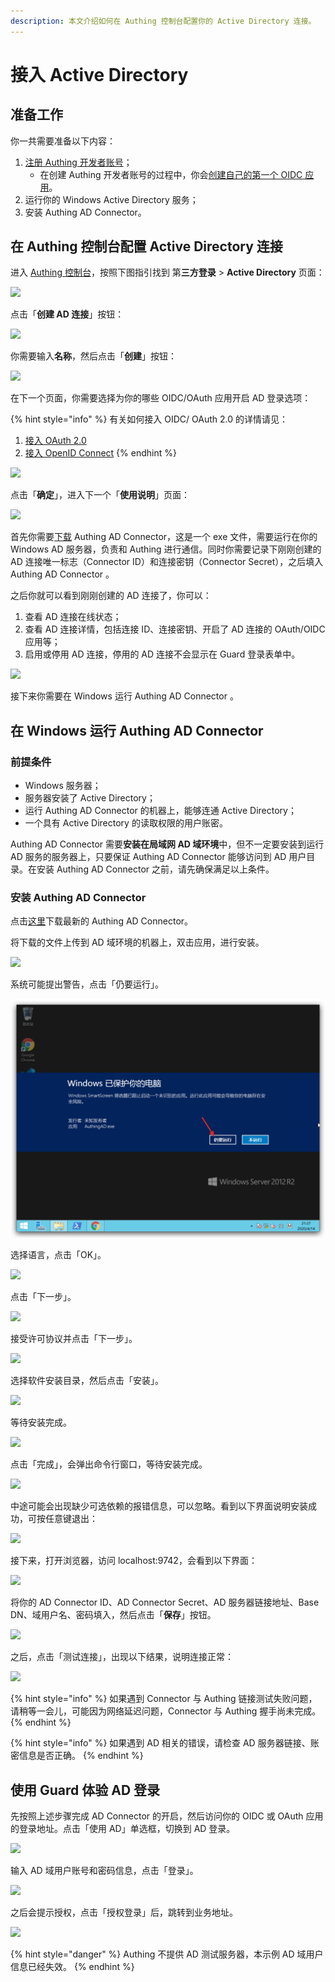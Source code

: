 ```yaml
---
description: 本文介绍如何在 Authing 控制台配置你的 Active Directory 连接。
---
```


# 接入 Active Directory

## 准备工作

你一共需要准备以下内容：

1. [注册 Authing 开发者账号](../quickstart/create-authing-account.md)；
   * 在创建 Authing 开发者账号的过程中，你会[创建自己的第一个 OIDC 应用](oidc/create-oidc.md)。
2. 运行你的 Windows Active Directory 服务；
3. 安装 Authing AD Connector。

## 在 Authing 控制台配置 Active Directory 连接

进入 [Authing 控制台](https://authing.cn/dashboard)，按照下图指引找到 第**三方登录** &gt; **Active Directory** 页面：

![](https://cdn.authing.cn/blog/20200412234908.png)

点击「**创建 AD 连接**」按钮：

![](https://cdn.authing.cn/blog/20200412235059.png)

你需要输入**名称**，然后点击「**创建**」按钮：

![](https://cdn.authing.cn/blog/20200412235227.png)

在下一个页面，你需要选择为你的哪些 OIDC/OAuth 应用开启  AD 登录选项：

{% hint style="info" %}
有关如何接入 OIDC/ OAuth 2.0 的详情请见：

1. [接入 OAuth 2.0](oauth2/)
2. [接入 OpenID Connect](oidc/)
{% endhint %}

![](https://cdn.authing.cn/blog/20200412235347.png)

点击「**确定**」，进入下一个「**使用说明**」页面：

![](https://cdn.authing.cn/blog/20200412235816.png)

首先你需要[下载](https://download.authing.cn/app/Authing-AD-Connector-latest.exe) Authing AD Connector，这是一个 exe 文件，需要运行在你的 Windows AD 服务器，负责和 Authing 进行通信。同时你需要记录下刚刚创建的 AD 连接唯一标志（Connector ID）和连接密钥（Connector Secret），之后填入 Authing AD Connector 。

之后你就可以看到刚刚创建的 AD 连接了，你可以：

1. 查看 AD 连接在线状态；
2. 查看 AD 连接详情，包括连接 ID、连接密钥、开启了 AD 连接的 OAuth/OIDC 应用等；
3. 启用或停用 AD 连接，停用的 AD 连接不会显示在 Guard 登录表单中。

![](https://cdn.authing.cn/blog/20200413000650.png)

接下来你需要在 Windows 运行 Authing AD Connector 。

## 在 Windows 运行 Authing AD Connector

### 前提条件

* Windows 服务器；
* 服务器安装了 Active Directory；
* 运行 Authing AD Connector 的机器上，能够连通 Active Directory；
* 一个具有 Active Directory 的读取权限的用户账密。

Authing AD Connector 需要**安装在局域网 AD 域环境**中，但不一定要安装到运行 AD 服务的服务器上，只要保证 Authing AD Connector 能够访问到 AD 用户目录。在安装 Authing AD Connector 之前，请先确保满足以上条件。

### 安装 Authing AD Connector

点击[这里](https://download.authing.cn/app/Authing-AD-Connector-latest.exe)下载最新的 Authing AD Connector。

将下载的文件上传到 AD 域环境的机器上，双击应用，进行安装。

![](https://cdn.authing.cn/docs/20200414213654.png)



系统可能提出警告，点击「仍要运行」。

![](../.gitbook/assets/image%20%28521%29.png)



选择语言，点击「OK」。

![](https://cdn.authing.cn/docs/20200414213931.png)



点击「下一步」。

![](https://cdn.authing.cn/docs/20200414214254.png)



接受许可协议并点击「下一步」。

![](https://cdn.authing.cn/docs/20200414214406.png)



选择软件安装目录，然后点击「安装」。

![](https://cdn.authing.cn/docs/20200414214502.png)



等待安装完成。

![](https://cdn.authing.cn/docs/20200414214624.png)



点击「完成」，会弹出命令行窗口，等待安装完成。

![](https://cdn.authing.cn/docs/20200414214751.png)



中途可能会出现缺少可选依赖的报错信息，可以忽略。看到以下界面说明安装成功，可按任意键退出：

![](https://cdn.authing.cn/docs/20200414214912.png)



接下来，打开浏览器，访问 localhost:9742，会看到以下界面：

![](https://cdn.authing.cn/docs/20200416004727.png)

将你的 AD Connector ID、AD Connector Secret、AD 服务器链接地址、Base DN、域用户名、密码填入，然后点击「**保存**」按钮。

![](https://cdn.authing.cn/docs/20200414215448.png)



之后，点击「测试连接」，出现以下结果，说明连接正常：

![](https://cdn.authing.cn/docs/20200414220049.png)

{% hint style="info" %}
如果遇到 Connector 与 Authing 链接测试失败问题，请稍等一会儿，可能因为网络延迟问题，Connector 与 Authing 握手尚未完成。
{% endhint %}

{% hint style="info" %}
如果遇到 AD 相关的错误，请检查 AD 服务器链接、账密信息是否正确。
{% endhint %}

## 使用 Guard 体验 AD 登录

先按照上述步骤完成 AD Connector 的开启，然后访问你的 OIDC 或 OAuth 应用的登录地址。点击「使用 AD」单选框，切换到 AD 登录。

![](https://cdn.authing.cn/docs/20200416005523.png)



输入 AD 域用户账号和密码信息，点击「登录」。

![](https://cdn.authing.cn/docs/20200416005738.png)



之后会提示授权，点击「授权登录」后，跳转到业务地址。

![](https://cdn.authing.cn/docs/20200416010008.png)

{% hint style="danger" %}
Authing 不提供 AD 测试服务器，本示例 AD 域用户信息已经失效。
{% endhint %}

